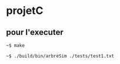 # projetC

## pour l'executer
    
```bash
~$ make
```

        
```bash
~$ ./build/bin/arbreSim ./tests/test1.txt
```
